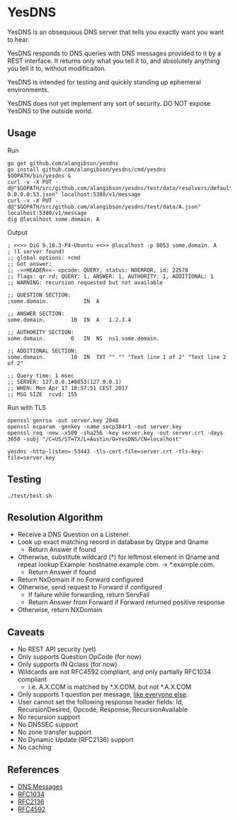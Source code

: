YesDNS
======

YesDNS is an obsequious DNS server that tells you exactly want you want to hear.

YesDNS responds to DNS queries with DNS messages provided to it by a REST interface. It returns only what you tell it to, and absolutely anything you tell it to, without modificaiton.

YesDNS is intended for testing and quickly standing up ephemeral environments.

YesDNS does not yet implement any sort of security. DO NOT expose YesDNS to the outside world.

Usage
-----

Run

    go get github.com/alangibson/yesdns
    go install github.com/alangibson/yesdns/cmd/yesdns
    $GOPATH/bin/yesdns &
    curl -v -X PUT -d@"$GOPATH/src/github.com/alangibson/yesdns/test/data/resolvers/default-0.0.0.0:53.json" localhost:5380/v1/message
    curl -v -X PUT -d@"$GOPATH/src/github.com/alangibson/yesdns/test/data/A.json" localhost:5380/v1/message
    dig @localhost some.domain. A

Output

    ; <<>> DiG 9.10.3-P4-Ubuntu <<>> @localhost -p 8053 some.domain. A
    ; (1 server found)
    ;; global options: +cmd
    ;; Got answer:
    ;; ->>HEADER<<- opcode: QUERY, status: NOERROR, id: 22578
    ;; flags: qr rd; QUERY: 1, ANSWER: 1, AUTHORITY: 1, ADDITIONAL: 1
    ;; WARNING: recursion requested but not available

    ;; QUESTION SECTION:
    ;some.domain.			IN	A

    ;; ANSWER SECTION:
    some.domain.		10	IN	A	1.2.3.4

    ;; AUTHORITY SECTION:
    some.domain.		0	IN	NS	ns1.some.domain.

    ;; ADDITIONAL SECTION:
    some.domain.		10	IN	TXT	"" "" "Text line 1 of 2" "Text line 2 of 2"

    ;; Query time: 1 msec
    ;; SERVER: 127.0.0.1#8053(127.0.0.1)
    ;; WHEN: Mon Apr 17 18:57:51 CEST 2017
    ;; MSG SIZE  rcvd: 155

Run with TLS

    openssl genrsa -out server.key 2048
    openssl ecparam -genkey -name secp384r1 -out server.key
    openssl req -new -x509 -sha256 -key server.key -out server.crt -days 3650 -subj "/C=US/ST=TX/L=Austin/O=YesDNS/CN=localhost"

    yesdns -http-listen=:53443 -tls-cert-file=server.crt -tls-key-file=server.key

Testing
-------

    ./test/test.sh

Resolution Algorithm 
--------------------

- Receive a DNS Question on a Listener.
- Look up exact matching record in database by Qtype and Qname
  - Return Answer if found
- Otherwise, substitute wildcard (*) for leftmost element in Qname and repeat lookup
      Example: hostname.example.com. -> *.example.com.
  - Return Answer if found
- Return NxDomain if no Forward configured
- Otherwise, send request to Forward if configured
  - If failure while forwarding, return ServFail
  - Return Answer from Forward if Forward returned positive response
- Otherwise, return NXDomain

Caveats
-------

- No REST API security (yet)
- Only supports Question OpCode (for now)
- Only supports IN Qclass (for now)
- Wildcards are not RFC4592 compliant, and only partially RFC1034 compliant
  - i.e. A.X.COM is matched by *.X.COM, but not *.A.X.COM
- Only supports 1 question per message, [like everyone else](https://stackoverflow.com/questions/4082081/requesting-a-and-aaaa-records-in-single-dns-query).
- User cannot set the following response header fields: Id, RecursionDesired, Opcode, Response, RecursionAvailable
- No recursion support
- No DNSSEC support
- No zone transfer support
- No Dynamic Update (RFC2136) support
- No caching 

References
----------

- [DNS Messages](http://www.zytrax.com/books/dns/ch15/)
- [RFC1034](https://tools.ietf.org/html/rfc1034)
- [RFC2136](https://tools.ietf.org/html/rfc2136)
- [RFC4592](https://tools.ietf.org/html/rfc4592)
